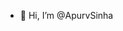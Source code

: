 - 👋 Hi, I’m @ApurvSinha

<!---
ApurvTech/ApurvTech is a ✨ special ✨ repository because its `README.md` (this file) appears on your GitHub profile.
You can click the Preview link to take a look at your changes.
--->
